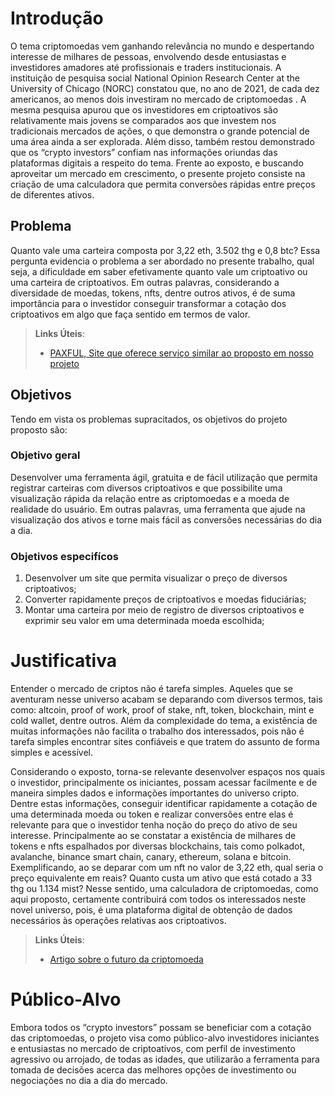 # Introdução

O tema criptomoedas vem ganhando relevância no mundo e despertando interesse de milhares de pessoas, envolvendo desde entusiastas e investidores amadores até profissionais e traders institucionais. A instituição de pesquisa social National Opinion Research Center at the University of Chicago (NORC) constatou que, no ano de 2021, de cada dez americanos, ao menos dois investiram no mercado de criptomoedas . A mesma pesquisa apurou que os investidores em criptoativos são relativamente mais jovens se comparados aos que investem nos tradicionais mercados de ações, o que demonstra o grande potencial de uma área ainda a ser explorada. Além disso, também restou demonstrado que os “crypto investors” confiam nas informações oriundas das plataformas digitais a respeito do tema. Frente ao exposto, e buscando aproveitar um mercado em crescimento, o presente projeto consiste na criação de uma calculadora que permita conversões rápidas entre preços de diferentes ativos.

## Problema


Quanto vale uma carteira composta por 3,22 eth, 3.502 thg e 0,8 btc? Essa pergunta evidencia o problema a ser abordado no presente trabalho, qual seja, a dificuldade em saber efetivamente quanto vale um criptoativo ou uma carteira de criptoativos. Em outras palavras, considerando a diversidade de moedas, tokens, nfts, dentre outros ativos, é de suma importância para o investidor conseguir transformar a cotação dos criptoativos em algo que faça sentido em termos de valor. 

> **Links Úteis**:
> - [PAXFUL, Site que oferece serviço similar ao proposto em nosso projeto](https://paxful.com/pt-br/calculator)


## Objetivos


Tendo em vista os problemas supracitados, os objetivos do projeto proposto são: 

### Objetivo geral

 Desenvolver uma ferramenta ágil, gratuita e de fácil utilização que permita registrar carteiras com diversos criptoativos e que possibilite uma visualização rápida da relação entre as criptomoedas e a moeda de realidade do usuário. Em outras palavras, uma ferramenta que ajude na visualização dos ativos e torne mais fácil as conversões necessárias do dia a dia.

### Objetivos especifícos

1. Desenvolver um site que permita visualizar o preço de diversos criptoativos;
2. Converter rapidamente preços de criptoativos e moedas fiduciárias;
3.	Montar uma carteira por meio de registro de diversos criptoativos e exprimir seu valor em uma determinada moeda escolhida;


# Justificativa

Entender o mercado de criptos não é tarefa simples. Aqueles que se aventuram nesse universo acabam se deparando com diversos termos, tais como: altcoin, proof of work, proof of stake, nft, token, blockchain, mint e cold wallet, dentre outros. Além da complexidade do tema, a existência de muitas informações não facilita o trabalho dos interessados, pois não é tarefa simples encontrar sites confiáveis e que tratem do assunto de forma simples e acessível.

Considerando o exposto, torna-se relevante desenvolver espaços nos quais o investidor, principalmente os iniciantes, possam acessar facilmente e de maneira simples dados e informações importantes do universo cripto. Dentre estas informações, conseguir identificar rapidamente a cotação de uma determinada moeda ou token e realizar conversões entre elas é relevante para que o investidor tenha noção do preço do ativo de seu interesse. Principalmente ao se constatar a existência de milhares de tokens e nfts espalhados por diversas blockchains, tais como polkadot, avalanche, binance smart chain, canary, ethereum, solana e bitcoin. Exemplificando, ao se deparar com um nft no valor de 3,22 eth, qual seria o preço equivalente em reais? Quanto custa um ativo que está cotado a 33 thg ou 1.134 mist? Nesse sentido, uma calculadora de criptomoedas, como aqui proposto, certamente contribuirá com todos os interessados neste novel universo, pois, é uma plataforma digital de obtenção de dados necessários às operações relativas aos criptoativos.

> **Links Úteis**:
> - [Artigo sobre o futuro da criptomoeda](https://cointelegraph.com.br/news/bitcoin-is-the-future-it-is-our-protection-against-inflation-says-secretary-of-economic-development-of-rio-de-janeiro)

# Público-Alvo

Embora todos os “crypto investors” possam se beneficiar com a cotação das criptomoedas, o projeto visa como público-alvo investidores iniciantes e entusiastas no mercado de criptoativos, com perfil de investimento agressivo ou arrojado, de todas as idades, que utilizarão a ferramenta para tomada de decisões acerca das melhores opções de investimento ou negociações no dia a dia do mercado.


